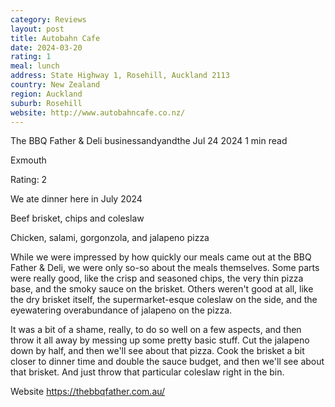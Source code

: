 ```yaml
---
category: Reviews
layout: post
title: Autobahn Cafe
date: 2024-03-20
rating: 1
meal: lunch
address: State Highway 1, Rosehill, Auckland 2113
country: New Zealand
region: Auckland
suburb: Rosehill
website: http://www.autobahncafe.co.nz/
---
```


The BBQ Father & Deli
businessandyandthe
Jul 24 2024
1 min read


Exmouth

Rating: 2

We ate dinner here in July 2024

Beef brisket, chips and coleslaw 

Chicken, salami, gorgonzola, and jalapeno pizza

While we were impressed by how quickly our meals came out at the BBQ Father & Deli, we were only so-so about the meals themselves. Some parts were really good, like the crisp and seasoned chips, the very thin pizza base, and the smoky sauce on the brisket. Others weren't good at all, like the dry brisket itself, the supermarket-esque coleslaw on the side, and the eyewatering overabundance of jalapeno on the pizza. 

It was a bit of a shame, really, to do so well on a few aspects, and then throw it all away by messing up some pretty basic stuff. Cut the jalapeno down by half, and then we'll see about that pizza. Cook the brisket a bit closer to dinner time and double the sauce budget, and then we'll see about that brisket. And just throw that particular coleslaw right in the bin.

Website https://thebbqfather.com.au/